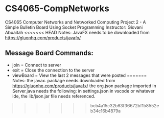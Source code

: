 # CS4065-CompNetworks
CS4065 Computer Networks and Networked Computing
Project 2 - A Simple Bulletin Board Using Socket Programming
Instructor: Giovani Abuaitah
<<<<<<< HEAD
Notes: JavaFX needs to be downloaded from https://gluonhq.com/products/javafx/ 

## Message Board Commands:
* join = Connect to server
* exit = Close the connection to the server
* viewBoard = View the last 2 messages that were posted
=======
Notes: the javax. package needs downloaded from https://gluonhq.com/products/javafx/ 
the org.json package imported in Server.java needs the following:
          in settings.json in vscode or whatever ide, the lib/json.jar file needs referenced.
>>>>>>> bcb4a15c32b63f36672bf1b8552eb34c16b4879a
